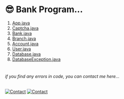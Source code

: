  # 😎 Bank Program...

1. [App.java](App.java)
2. [Captcha.java](com/javabank/bank/Captcha.java)
3. [Bank.java](com/javabank/bank/Bank.java)
4. [Branch.java](com/javabank/bank/Branch.java)
5. [Account.java](com/javabank/bank/Account.java)
6. [User.java](com/javabank/bank/User.java)
7. [Database.java](com/javabank/bank/Database.java)
8. [DatabaseException.java](com/javabank/bank/DatabaseException.java)

#

###### _if you find any errors in code, you can contact me here..._
[![Contact](https://img.shields.io/badge/chat-2d2f2e?style=for-the-badge&logo=whatsapp)](https://api.whatsapp.com/send?phone=919723430561&text=Hi)
[![Contact](https://img.shields.io/badge/Instagram-2d2f2e?style=for-the-badge&logo=instagram)](https://instagram.com/jay__s__p)